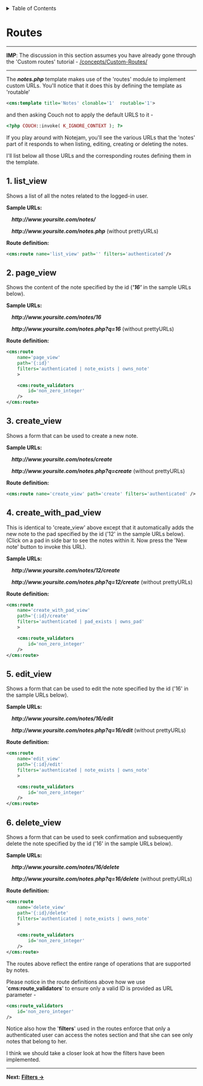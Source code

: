 <details><summary>Table of Contents</summary>

* [Intro](https://github.com/trendoman/Midware/tree/main/tutorials/Notejam-App/01-Intro.md#intro)
* [Installing the application](https://github.com/trendoman/Midware/tree/main/tutorials/Notejam-App/02-Installing-the-application.md#installing-the-application)
* [Code Walkthrough](https://github.com/trendoman/Midware/tree/main/tutorials/Notejam-App/03-Code-Walkthrough.md#code-walkthrough)
   * [Notes](https://github.com/trendoman/Midware/tree/main/tutorials/Notejam-App/04-Notes.md#notes)
   * [Routes](https://github.com/trendoman/Midware/tree/main/tutorials/Notejam-App/05-Routes.md#routes)
   * [Filters](https://github.com/trendoman/Midware/tree/main/tutorials/Notejam-App/06-Filters.md#filters)
   * [Controller](https://github.com/trendoman/Midware/tree/main/tutorials/Notejam-App/07-Controller.md#controller)
   * [Views](https://github.com/trendoman/Midware/tree/main/tutorials/Notejam-App/08-Views.md#views)
       1. [List view](./09-List-View.md#views--notes-list-view)
       2. [Page view](https://github.com/trendoman/Midware/tree/main/tutorials/Notejam-App/10-Page-View.md#views--notes-page-view)
       3. [Create view](https://github.com/trendoman/Midware/tree/main/tutorials/Notejam-App/11-Create-View.md#views--notes-create-view)
       4. [Create view (with pad)](https://github.com/trendoman/Midware/tree/main/tutorials/Notejam-App/12-Create-View-(with-Pad).md#views--notes-create-view-with-pad)
       5. [Edit view](https://github.com/trendoman/Midware/tree/main/tutorials/Notejam-App/14-Edit-View.md#views--notes-edit-view)
       6. [Delete view](https://github.com/trendoman/Midware/tree/main/tutorials/Notejam-App/15-Delete-View.md#views--notes-delete-view)
   * [Pads](https://github.com/trendoman/Midware/tree/main/tutorials/Notejam-App/16-Pads.md#pads)
   * [Users](https://github.com/trendoman/Midware/tree/main/tutorials/Notejam-App/17-Users.md#users)
* [Wrapping up..](https://github.com/trendoman/Midware/tree/main/tutorials/Notejam-App/18-Wrapping-up.md#wrapping-up)
</details>

# Routes

---

**IMP**: The discussion in this section assumes you have already gone through the 'Custom routes' tutorial - [/concepts/Custom-Routes/](https://github.com/trendoman/Midware/tree/main/concepts/Custom-Routes#custom-routes)

---

The ***notes.php*** template makes use of the 'routes' module to implement custom URLs. You'll notice that it does this by defining the template as 'routable'

```xml
<cms:template title='Notes' clonable='1'  routable='1'>
```

and then asking Couch not to apply the default URLS to it -

```php
<?php COUCH::invoke( K_IGNORE_CONTEXT ); ?>
```

If you play around with Notejam, you'll see the various URLs that the 'notes' part of it responds to when listing, editing, creating or deleting the notes.

I'll list below all those URLs and the corresponding routes defining them in the template.

## 1. list_view

Shows a list of all the notes related to the logged-in user.

**Sample URLs:**

&emsp;***http:​//www​.yoursite​.com/notes/***

&emsp;***http:​//www​.yoursite​.com/notes.php*** (without prettyURLs)

**Route definition:**

```xml
<cms:route name='list_view' path='' filters='authenticated'/>
```

## 2. page_view

Shows the content of the note specified by the id (***'16'*** in the sample URLs below).

**Sample URLs:**

&emsp;***http:​//www​.yoursite​.com/notes/16***

&emsp;***http:​//www​.yoursite​.com/notes.php?q=16*** (without prettyURLs)

**Route definition:**

```xml
<cms:route
    name='page_view'
    path='{:id}'
    filters='authenticated | note_exists | owns_note'
    >

    <cms:route_validators
        id='non_zero_integer'
    />
</cms:route>
```

## 3. create_view

Shows a form that can be used to create a new note.

**Sample URLs:**

&emsp;***http:​//www​.yoursite​.com/notes/create***

&emsp;***http:​//www​.yoursite​.com/notes.php?q=create*** (without prettyURLs)

**Route definition:**

```xml
<cms:route name='create_view' path='create' filters='authenticated' />
```

## 4. create_with_pad_view

This is identical to 'create_view' above except that it automatically adds the new note to the pad specified by the id ('12' in the sample URLs below). (Click on a pad in side bar to see the notes within it. Now press the 'New note' button to invoke this URL).

**Sample URLs:**

&emsp;***http:​//www​.yoursite​.com/notes/12/create***

&emsp;***http:​//www​.yoursite​.com/notes.php?q=12/create*** (without prettyURLs)

**Route definition:**

```xml
<cms:route
    name='create_with_pad_view'
    path='{:id}/create'
    filters='authenticated | pad_exists | owns_pad'
    >

    <cms:route_validators
        id='non_zero_integer'
    />
</cms:route>
```

## 5. edit_view

Shows a form that can be used to edit the note specified by the id ('16' in the sample URLs below).

**Sample URLs:**

&emsp;***http:​//www​.yoursite​.com/notes/16/edit***

&emsp;***http:​//www​.yoursite​.com/notes.php?q=16/edit*** (without prettyURLs)

**Route definition:**

```xml
<cms:route
    name='edit_view'
    path='{:id}/edit'
    filters='authenticated | note_exists | owns_note'
    >

    <cms:route_validators
        id='non_zero_integer'
    />
</cms:route>
```

## 6. delete_view

Shows a form that can be used to seek confirmation and subsequently delete the note specified by the id ('16' in the sample URLs below).

**Sample URLs:**

&emsp;***http:​//www​.yoursite​.com/notes/16/delete***

&emsp;***http:​//www​.yoursite​.com/notes.php?q=16/delete*** (without prettyURLs)

**Route definition:**

```xml
<cms:route
    name='delete_view'
    path='{:id}/delete'
    filters='authenticated | note_exists | owns_note'
    >

    <cms:route_validators
        id='non_zero_integer'
    />
</cms:route>
```

The routes above reflect the entire range of operations that are supported by notes.

Please notice in the route definitions above how we use '**cms:route_validators**' to ensure only a valid ID is provided as URL parameter -

```xml
<cms:route_validators
    id='non_zero_integer'
/>
```

Notice also how the '**filters**' used in the routes enforce that only a authenticated user can access the notes section and that she can see only notes that belong to her.

I think we should take a closer look at how the filters have been implemented.

---

**Next: [Filters →](https://github.com/trendoman/Midware/tree/main/tutorials/Notejam-App/06-Filters.md#filters)**
